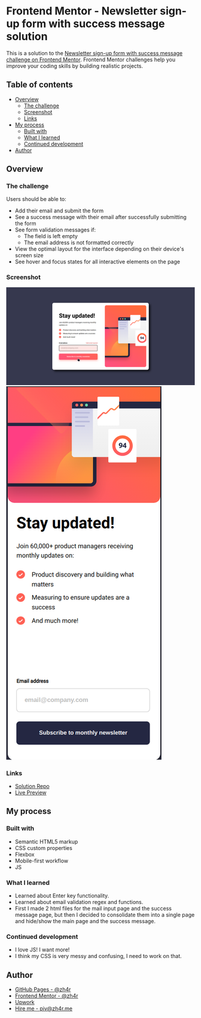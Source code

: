 # Frontend Mentor - Newsletter sign-up form with success message solution

This is a solution to the [Newsletter sign-up form with success message challenge on Frontend Mentor](https://www.frontendmentor.io/challenges/newsletter-signup-form-with-success-message-3FC1AZbNrv). Frontend Mentor challenges help you improve your coding skills by building realistic projects. 

## Table of contents

- [Overview](#overview)
  - [The challenge](#the-challenge)
  - [Screenshot](#screenshot)
  - [Links](#links)
- [My process](#my-process)
  - [Built with](#built-with)
  - [What I learned](#what-i-learned)
  - [Continued development](#continued-development)
- [Author](#author)

## Overview

### The challenge

Users should be able to:

- Add their email and submit the form
- See a success message with their email after successfully submitting the form
- See form validation messages if:
  - The field is left empty
  - The email address is not formatted correctly
- View the optimal layout for the interface depending on their device's screen size
- See hover and focus states for all interactive elements on the page

### Screenshot

![](./design/ScrnShts/Desktop_Active.png)
![](./design/ScrnShts/Mobile.png)

### Links

- [Solution Repo](https://github.com/zh4r/FEM-NewsletterSignUp)
- [Live Preview](https://zh4r.github.io/FEM/NewsletterSignUp/index.html)

## My process

### Built with

- Semantic HTML5 markup
- CSS custom properties
- Flexbox
- Mobile-first workflow
- JS

### What I learned

- Learned about Enter key functionality.
- Learned about email validation regex and functions.
- First I made 2 html files for the mail input page and the success message page, but then I decided to consolidate them into a single page and hide/show the main page and the success message.

### Continued development

- I love JS! I want more!
- I think my CSS is very messy and confusing, I need to work on that.

## Author

- [GitHub Pages - @zh4r](https://zh4r.github.io/)
- [Frontend Mentor -  @zh4r](https://www.frontendmentor.io/profile/zh4r)
- [Upwork](https://www.upwork.com/freelancers/~012011fab05dc8d091)
- [Hire me - piv@zh4r.me](mailto:piv@zh4r.me)
